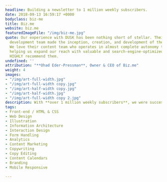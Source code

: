 ```yaml
---
headline: Building a newsletter to 1 million weekly subscribers.
date: 2018-09-13 16:59:17 +0000
bodyclass: biz-me
title: Biz.me
website: biz.me
featuredImageFile: "/img/biz-me.jpg"
quote: Our experience with DUSK has been nothing short of stellar. Their design and
  development team made the inception, creation, and development of the site so easy.
  We love their content team who operates in almost complete autonomy to continue
  helping us expand our reach with valuable and search-engine-optimized content. We
  HIGHLY recommend them.
undefined: ''
attribution: "**Ohad Eder-Pressman**, Owner & CEO of Biz.me"
weight: 4
images:
- "/img/art-full-width.jpg"
- "/img/art-full-width copy.jpg"
- "/img/art-half-width copy.jpg"
- "/img/art-half-width.jpg"
- "/img/art-full-width copy 2.jpg"
description: With **over 1 million weekly subscribers**, we were successful in creating a content publishing platform with email newsletter distribution for this vast collection of business owners. After completing the branding, design and development of this site, we helped Biz.me continue to create, edit, and publish content - including copywriting, copy editing, and custom illustrations.
tags:
- Front-end / HTML & CSS
- Web Design
- Illustration
- Information Architecture
- Interaction Design
- Form Handling
- Analytics
- Content Marketing
- Copywriting
- Copy Editing
- Content Calendars
- Branding
- Mobile Responsive

---
```

